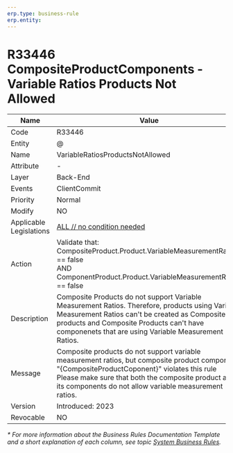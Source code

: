 ```yaml
---
erp.type: business-rule
erp.entity: 
---
```


# R33446 CompositeProductComponents - Variable Ratios Products Not Allowed

| Name | Value |
| ---- | ----- |
| Code | R33446 |
| Entity | @ |
| Name | VariableRatiosProductsNotAllowed |
| Attribute | - |
| Layer | Back-End |
| Events | ClientCommit |
| Priority | Normal |
| Modify | NO |
| Applicable Legislations | [ALL // no condition needed](xref:applicable-legislations) |
| Action | Validate that: <br/> CompositeProduct.Product.VariableMeasurementRatios == false <br/> AND <br/> ComponentProduct.Product.VariableMeasurementRatios == false |
| Description| Composite Products do not support Variable Measurement Ratios. Therefore, products using Variable Measurement Ratios can't be created as Composite products and Composite Products can't have componenets that are using Variable Measurement Ratios. |  
| Message | Composite products do not support variable measurement ratios, but composite product component "{CompositeProductCoponent}" violates this rule <br/> Please make sure that both the composite product and its components do not allow variable measurement ratios. |
| Version | Introduced: 2023 |
| Revocable | NO |

*\* For more information about the Business Rules Documentation Template and a short explanation of each column, see
topic [System Business Rules](../templates/template-description-system-business-rules.md).*
